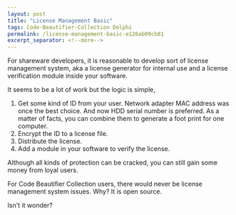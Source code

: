 ```yaml
---
layout: post
title: "License Management Basic"
tags: Code-Beautifier-Collection Delphi
permalink: /license-management-basic-e126ab09cb81
excerpt_separator: <!--more-->
---
```


For shareware developers, it is reasonable to develop sort of license management system, aka a license generator for internal use and a license verification module inside your software.

It seems to be a lot of work but the logic is simple,

1. Get some kind of ID from your user. Network adapter MAC address was once the best choice. And now HDD serial number is preferred. As a matter of facts, you can combine them to generate a foot print for one computer.
1. Encrypt the ID to a license file.
1. Distribute the license.
1. Add a module in your software to verify the license.

Although all kinds of protection can be cracked, you can still gain some money from loyal users.

For Code Beautifier Collection users, there would never be license management system issues. Why? It is open source.

Isn't it wonder?
<!--more-->